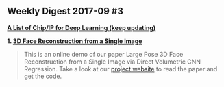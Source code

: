 ## Weekly Digest 2017-09 \#3

**[A List of Chip/IP for Deep Learning (keep updating)](https://basicmi.github.io/Deep-Learning-Processor-List/)**

**1. [3D Face Reconstruction from a Single Image](http://www.cs.nott.ac.uk/~psxasj/3dme/)**
> This is an online demo of our paper Large Pose 3D Face Reconstruction from a Single Image via Direct Volumetric CNN Regression. Take a look at our [project website](http://aaronsplace.co.uk/papers/jackson2017recon/) to read the paper and get the code.
